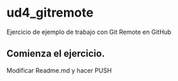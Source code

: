 # ud4_gitremote
Ejercicio de ejemplo de trabajo con Git Remote en GitHub

## Comienza el ejercicio.
Modificar Readme.md y hacer PUSH
